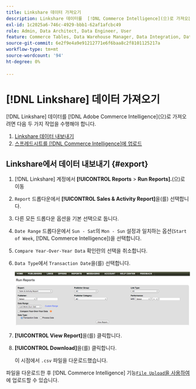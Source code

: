 ```yaml
---
title: Linkshare 데이터 가져오기
description: Linkshare 데이터를  [!DNL Commerce Intelligence](으)로 가져오는 방법을 알아봅니다.
exl-id: 1c2025a6-746c-4929-bbb1-62af1afcbc49
role: Admin, Data Architect, Data Engineer, User
feature: Commerce Tables, Data Warehouse Manager, Data Integration, Data Import/Export
source-git-commit: 6e2f9e4a9e91212771e6f6baa8c2f8101125217a
workflow-type: tm+mt
source-wordcount: '94'
ht-degree: 0%

---
```


# [!DNL Linkshare] 데이터 가져오기

[!DNL Linkshare] 데이터를 [!DNL Adobe Commerce Intelligence]&#x200B;(으)로 가져오려면 다음 두 가지 작업을 수행해야 합니다.

1. [Linkshare 데이터 내보내기 ](#export)
1. [스프레드시트를  [!DNL Commerce Intelligence]에 업로드](../connecting-data/using-file-uploader.md)

## Linkshare에서 데이터 내보내기 {#export}

1. [!DNL Linkshare] 계정에서 **[!UICONTROL Reports** > **Run Reports].**(으)로 이동

1. `Report` 드롭다운에서 **[!UICONTROL Sales & Activity Report]**&#x200B;을(를) 선택합니다.

1. 다른 모든 드롭다운 옵션을 기본 선택으로 둡니다.

1. `Date Range` 드롭다운에서 `Sun - Sat`의 `Mon - Sun` 설정과 일치하는 옵션(`Start of Week`, [!DNL Commerce Intelligence])을 선택합니다.

1. `Compare Year-Over-Year Data` 확인란의 선택을 취소합니다.

1. `Data Type`에서 `Transaction Date`을(를) 선택합니다.

   ![가져오기\_linkshare\_data.png](../../../assets/importing_linkshare_data.png)

1. **[!UICONTROL View Report]**&#x200B;을(를) 클릭합니다.

1. **[!UICONTROL Download]**&#x200B;을(를) 클릭합니다.

   이 시점에서 `.csv` 파일을 다운로드했습니다.

파일을 다운로드한 후 [!DNL Commerce Intelligence] 기능[`File Upload`을 사용하여 ](../connecting-data/using-file-uploader.md)에 업로드할 수 있습니다.
